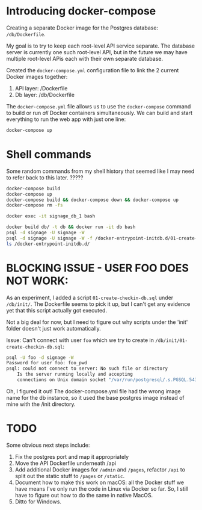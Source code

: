 # Introducing docker-compose

Creating a separate Docker image for the Postgres database:
`/db/Dockerfile`.

My goal is to try to keep each root-level API service
separate. The database server is currently one such
root-level API, but in the future we may have multiple
root-level APis each with their own separate database.

Created the `docker-compose.yml` configuration file to link
the 2 current Docker images together:

1. API layer: /Dockerfile
2. Db layer: /db/Dockerfile

The `docker-compose.yml` file allows us to use the
`docker-compose` command to build or run *all* Docker
containers simultaneously. We can build and start everything
to run the web app with just one line:

```bash
docker-compose up
```

# Shell commands

Some random commands from my shell history that seemed
like I may need to refer back to this later. ?????

```bash
docker-compose build
docker-compose up
docker-compose build && docker-compose down && docker-compose up
docker-compose rm -fs

docker exec -it signage_db_1 bash

docker build db/ -t db && docker run -it db bash
psql -d signage -U signage -W
psql -d signage -U signage -W -f /docker-entrypoint-initdb.d/01-create-checkin-db.sql
ls /docker-entrypoint-initdb.d/
```

# BLOCKING ISSUE - USER FOO DOES NOT WORK:

As an experiment, I added a script `01-create-checkin-db.sql`
under `/db/init/`. The Dockerfile seems to pick it up,
but I can't get any evidence yet that this script actually
got executed.

Not a big deal for now, but I need to figure out why
scripts under the 'init' folder doesn't just work automatically.

Issue: Can't connect with user `foo` which we try to create in
`/db/init/01-create-checkin-db.sql`:

```bash
psql -U foo -d signage -W
Password for user foo: foo_pwd
psql: could not connect to server: No such file or directory
	Is the server running locally and accepting
	connections on Unix domain socket "/var/run/postgresql/.s.PGSQL.5432"?
```

Oh, I figured it out! The docker-compose.yml file had the wrong
image name for the db instance, so it used the base postgres
image instead of mine with the /init directory.

# TODO

Some obvious next steps include:

1. Fix the postgres port and map it appropriately
2. Move the API Dockerfile underneath /api
3. Add additional Docker images for `/admin` and `/pages`,
   refactor `/api` to split out the static stuff to `/pages` or `/static`.
4. Document how to make this work on macOS: all the Docker stuff we have
   means I've only run the code in Linux via Docker so far. So, I still
   have to figure out how to do the same in native MacOS.
5. Ditto for Windows.
